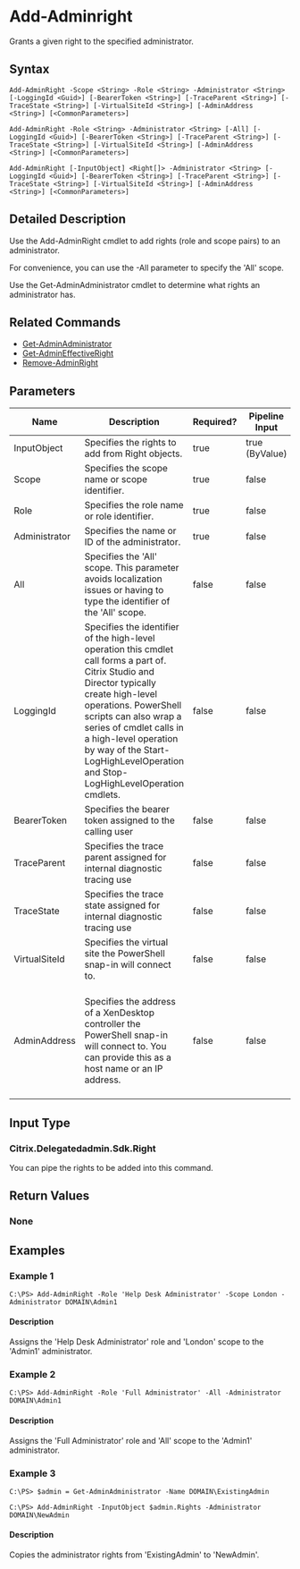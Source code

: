 ﻿
# Add-Adminright
Grants a given right to the specified administrator.
## Syntax

```
Add-AdminRight -Scope <String> -Role <String> -Administrator <String> [-LoggingId <Guid>] [-BearerToken <String>] [-TraceParent <String>] [-TraceState <String>] [-VirtualSiteId <String>] [-AdminAddress <String>] [<CommonParameters>]  
  
Add-AdminRight -Role <String> -Administrator <String> [-All] [-LoggingId <Guid>] [-BearerToken <String>] [-TraceParent <String>] [-TraceState <String>] [-VirtualSiteId <String>] [-AdminAddress <String>] [<CommonParameters>]  
  
Add-AdminRight [-InputObject] <Right[]> -Administrator <String> [-LoggingId <Guid>] [-BearerToken <String>] [-TraceParent <String>] [-TraceState <String>] [-VirtualSiteId <String>] [-AdminAddress <String>] [<CommonParameters>]
```

## Detailed Description
Use the Add-AdminRight cmdlet to add rights (role and scope pairs) to an administrator.

For convenience, you can use the -All parameter to specify the 'All' scope.

Use the Get-AdminAdministrator cmdlet to determine what rights an administrator has.


## Related Commands

* [Get-AdminAdministrator](../Get-AdminAdministrator/)
* [Get-AdminEffectiveRight](../Get-AdminEffectiveRight/)
* [Remove-AdminRight](../Remove-AdminRight/)
## Parameters
| Name   | Description | Required? | Pipeline Input | Default Value |
| --- | --- | --- | --- | --- |
| InputObject | Specifies the rights to add from Right objects. | true | true (ByValue) |  |
| Scope | Specifies the scope name or scope identifier. | true | false |  |
| Role | Specifies the role name or role identifier. | true | false |  |
| Administrator | Specifies the name or ID of the administrator. | true | false |  |
| All | Specifies the 'All' scope. This parameter avoids localization issues or having to type the identifier of the 'All' scope. | false | false |  |
| LoggingId | Specifies the identifier of the high-level operation this cmdlet call forms a part of. Citrix Studio and Director typically create high-level operations. PowerShell scripts can also wrap a series of cmdlet calls in a high-level operation by way of the Start-LogHighLevelOperation and Stop-LogHighLevelOperation cmdlets. | false | false |  |
| BearerToken | Specifies the bearer token assigned to the calling user | false | false |  |
| TraceParent | Specifies the trace parent assigned for internal diagnostic tracing use | false | false |  |
| TraceState | Specifies the trace state assigned for internal diagnostic tracing use | false | false |  |
| VirtualSiteId | Specifies the virtual site the PowerShell snap-in will connect to. | false | false |  |
| AdminAddress | Specifies the address of a XenDesktop controller the PowerShell snap-in will connect to. You can provide this as a host name or an IP address. | false | false | Localhost. Once a value is provided by any cmdlet, this value becomes the default. |

## Input Type

### Citrix.Delegatedadmin.Sdk.Right
You can pipe the rights to be added into this command.
## Return Values

### None

## Examples

### Example 1

```
C:\PS> Add-AdminRight -Role 'Help Desk Administrator' -Scope London -Administrator DOMAIN\Admin1
```

#### Description
Assigns the 'Help Desk Administrator' role and 'London' scope to the 'Admin1' administrator.
### Example 2

```
C:\PS> Add-AdminRight -Role 'Full Administrator' -All -Administrator DOMAIN\Admin1
```

#### Description
Assigns the 'Full Administrator' role and 'All' scope to the 'Admin1' administrator.
### Example 3

```
C:\PS> $admin = Get-AdminAdministrator -Name DOMAIN\ExistingAdmin  
  
C:\PS> Add-AdminRight -InputObject $admin.Rights -Administrator DOMAIN\NewAdmin
```

#### Description
Copies the administrator rights from 'ExistingAdmin' to 'NewAdmin'.
